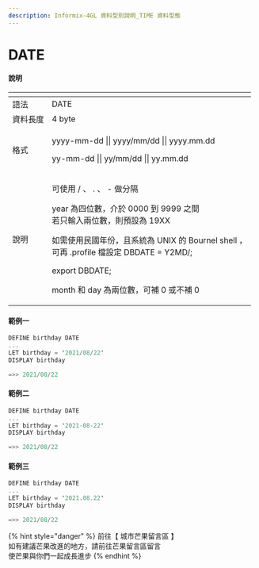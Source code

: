 ```yaml
---
description: Informix-4GL 資料型別說明_TIME 資料型態
---
```


# DATE

#### 說明

<table>
  <thead>
    <tr>
      <th style="text-align:left"></th>
      <th style="text-align:left"></th>
    </tr>
  </thead>
  <tbody>
    <tr>
      <td style="text-align:left">&#x8A9E;&#x6CD5;</td>
      <td style="text-align:left">DATE</td>
    </tr>
    <tr>
      <td style="text-align:left">&#x8CC7;&#x6599;&#x9577;&#x5EA6;</td>
      <td style="text-align:left">4 byte</td>
    </tr>
    <tr>
      <td style="text-align:left">&#x683C;&#x5F0F;</td>
      <td style="text-align:left">
        <p>yyyy-mm-dd || yyyy/mm/dd || yyyy.mm.dd</p>
        <p>yy-mm-dd || yy/mm/dd || yy.mm.dd</p>
      </td>
    </tr>
    <tr>
      <td style="text-align:left">&#x8AAA;&#x660E;</td>
      <td style="text-align:left">
        <p>&#x53EF;&#x4F7F;&#x7528; / &#x3001; . &#x3001; - &#x505A;&#x5206;&#x9694;</p>
        <p>year &#x70BA;&#x56DB;&#x4F4D;&#x6578;&#xFF0C;&#x4ECB;&#x65BC; 0000 &#x5230;
          9999 &#x4E4B;&#x9593;
          <br />&#x82E5;&#x53EA;&#x8F38;&#x5165;&#x5169;&#x4F4D;&#x6578;&#xFF0C;&#x5247;&#x9810;&#x8A2D;&#x70BA;
          19XX</p>
        <p>&#x5982;&#x9700;&#x4F7F;&#x7528;&#x6C11;&#x570B;&#x5E74;&#x4EFD;&#xFF0C;&#x4E14;&#x7CFB;&#x7D71;&#x70BA;
          UNIX &#x7684; Bournel shell &#xFF0C;
          <br />&#x53EF;&#x518D; .profile &#x6A94;&#x8A2D;&#x5B9A; DBDATE = Y2MD/;</p>
        <p>export DBDATE;</p>
        <p>month &#x548C; day &#x70BA;&#x5169;&#x4F4D;&#x6578;&#xFF0C;&#x53EF;&#x88DC;
          0 &#x6216;&#x4E0D;&#x88DC; 0</p>
      </td>
    </tr>
  </tbody>
</table>

#### 範例一

```objectivec
DEFINE birthday DATE
...
LET birthday = '2021/08/22'
DISPLAY birthday

=>> 2021/08/22
```

#### 範例二

```objectivec
DEFINE birthday DATE
...
LET birthday = '2021-08-22'
DISPLAY birthday

=>> 2021/08/22
```

#### 範例三

```objectivec
DEFINE birthday DATE
...
LET birthday = '2021.08.22'
DISPLAY birthday

=>> 2021/08/22
```

{% hint style="danger" %}
前往【 城市芒果留言區 】  
如有建議芒果改進的地方，請前往芒果留言區留言  
使芒果與你們一起成長進步
{% endhint %}

